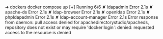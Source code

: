 ➜  dockers docker compose up
[+] Running 6/6
 ✘ ldapadmin Error                                                                                  2.1s 
 ✘ apache-ds Error                                                                                  2.1s 
 ✘ ldap-browser Error                                                                               2.1s 
 ✘ openldap Error                                                                                   2.1s 
 ✘ phpldapadmin Error                                                                               2.1s 
 ✘ ldap-account-manager Error                                                                       2.1s 
Error response from daemon: pull access denied for apachedirectorystudio/apacheds, repository does not exist or may require 'docker login': denied: requested access to the resource is denied

